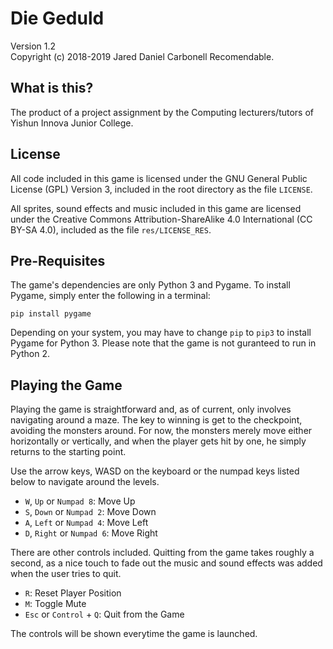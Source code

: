 # ﻿Die Geduld
Version 1.2  
Copyright (c) 2018-2019 Jared Daniel Carbonell Recomendable.  

## What is this?
The product of a project assignment by the Computing lecturers/tutors of Yishun Innova Junior College.

## License
All code included in this game is licensed under the GNU General Public License (GPL) Version 3, included in the root directory as the file `LICENSE`.

All sprites, sound effects and music included in this game are licensed under the Creative Commons Attribution-ShareAlike 4.0 International (CC BY-SA 4.0), included as the file `res/LICENSE_RES`.

## Pre-Requisites
The game's dependencies are only Python 3 and Pygame. To install Pygame, simply enter the following in a terminal:
```
pip install pygame
```  
Depending on your system, you may have to change `pip` to `pip3` to install Pygame for Python 3. Please note that the game is not guranteed to run in Python 2.

## Playing the Game
Playing the game is straightforward and, as of current, only involves navigating around a maze. The key to winning is get to the checkpoint, avoiding the monsters around. For now, the monsters merely move either horizontally or vertically, and when the player gets hit by one, he simply returns to the starting point.

Use the arrow keys, WASD on the keyboard or the numpad keys listed below to navigate around the levels.
* `W`, `Up` or `Numpad 8`: Move Up
* `S`, `Down` or `Numpad 2`: Move Down
* `A`, `Left` or `Numpad 4`: Move Left
* `D`, `Right` or `Numpad 6`: Move Right

There are other controls included. Quitting from the game takes roughly a second, as a nice touch to fade out the music and sound effects was added when the user tries to quit.
* `R`: Reset Player Position
* `M`: Toggle Mute
* `Esc` or `Control` + `Q`: Quit from the Game

The controls will be shown everytime the game is launched.
